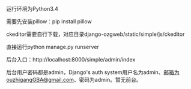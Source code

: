 ﻿运行环境为Python3.4


需要先安装pillow：pip install pillow


ckeditor需要自行下载，对应目录django-ozgweb/static/simple/js/ckeditor


直接运行python manage.py runserver


后台入口：http://localhost:8000/simple/admin/index


后台用户密码都是admin，Django's auth system用户名为admin、邮箱为ouzhigangGBA@gmail.com、密码为admin。暂无前台。

